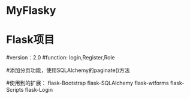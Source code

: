 # MyFlasky
# Flask项目
#version：2.0
#function: login,Register,Role

#添加分页功能，使用SQLAlchemy的paginate()方法

#使用到的扩展：
flask-Bootstrap
flask-SQLAlchemy
flask-wtforms
flask-Scripts
flask-Login
